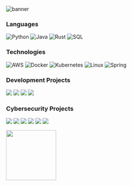 ![banner](https://github.com/user-attachments/assets/cd6dc5f8-d44e-4142-8b25-9053f5c04243)

### Languages

![Python](https://img.shields.io/badge/-Python-000?&logo=Python)
![Java](https://img.shields.io/badge/-Java-000?&logo=Java&logoColor=007396)
![Rust](https://img.shields.io/badge/-Rust-00?&logo=Rust&logoColor=FF4500)
![SQL](https://img.shields.io/badge/-SQL-000?&logo=MySQL)

### Technologies

![AWS](https://img.shields.io/badge/-AWS-000?&logo=Amazon-AWS&logoColor=F90)
![Docker](https://img.shields.io/badge/-Docker-000?&logo=Docker)
![Kubernetes](https://img.shields.io/badge/-Kubernetes-000?&logo=Kubernetes)
![Linux](https://img.shields.io/badge/-Linux-000?&logo=Linux)
![Spring](https://img.shields.io/badge/-Spring-000?&logo=Spring)

### Development Projects

[![](https://img.shields.io/badge/-👨‍🏫%20Log%20Demo-000)](https://github.com/elkoyote07/demo-log)
[![](https://img.shields.io/badge/-🤺%20Architecture%20Kata-000)](https://github.com/elkoyote07/kata-arch)
[![](https://img.shields.io/badge/-✉%20Kafka%20&%20Flink%20Setup-000)](https://github.com/elkoyote07/KafkaFlinkPlayground)
[![](https://img.shields.io/badge/-🦀%20Guessing%20Game-000)](https://github.com/elkoyote07/guessing-game)

### Cybersecurity Projects

[![](https://img.shields.io/badge/-🪓%20Zip%20Cracker-000)](https://github.com/elkoyote07/ZipCracker)
[![](https://img.shields.io/badge/-🐟%20Phish%20Eye%20Domain%20Tracker-000)](https://github.com/elkoyote07/phish-eye)
[![](https://img.shields.io/badge/-🎭%20Insecure%20Hell%20API-000)](https://github.com/elkoyote07/insecure-hell-api)
[![](https://img.shields.io/badge/-🐳%20Dockerseck-000)](https://github.com/elkoyote07/dockerseck)
[![](https://img.shields.io/badge/-🎃%20Input%20Mapper%20DoS-000)](https://github.com/elkoyote07/InputMapperDoS)
[![](https://img.shields.io/badge/-🔐%20PyCrypt-000)](https://github.com/elkoyote07/PyCrypt)

<img height="137px" src="https://github-readme-stats.vercel.app/api/top-langs/?username=elkoyote07&hide=html&hide_title=true&hide_border=true&layout=compact&langs_count=6&exclude_repo=comp426,Redventures-Movie-Quotes&text_color=fff&icon_color=ff0000&bg_color=0,4a0000,8b0000,ff0000,8b0000&theme=dark" />
